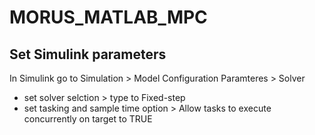 # MORUS_MATLAB_MPC


## Set Simulink parameters
In Simulink go to Simulation > Model Configuration Paramteres > Solver 

* set solver selction > type to Fixed-step
* set tasking and sample time option > Allow tasks to execute concurrently on target to TRUE



